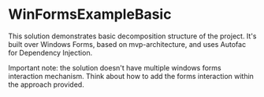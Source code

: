 # WinFormsExampleBasic

This solution demonstrates basic decomposition structure of the project. 
It's built over Windows Forms, based on mvp-architecture, and uses Autofac for Dependency Injection. 

Important note: the solution doesn't have multiple windows forms interaction mechanism. Think about how to add the forms interaction within the approach provided.
